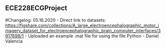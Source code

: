 ## ECE228ECGProject
#Changelog:
05.16.2020 - Direct link to datasets: https://figshare.com/collections/A_large_electroencephalographic_motor_imagery_dataset_for_electroencephalographic_brain_computer_interfaces/3917698/1
	- Uploaded an example .mat file for using the file Python - Daniel Valencia
